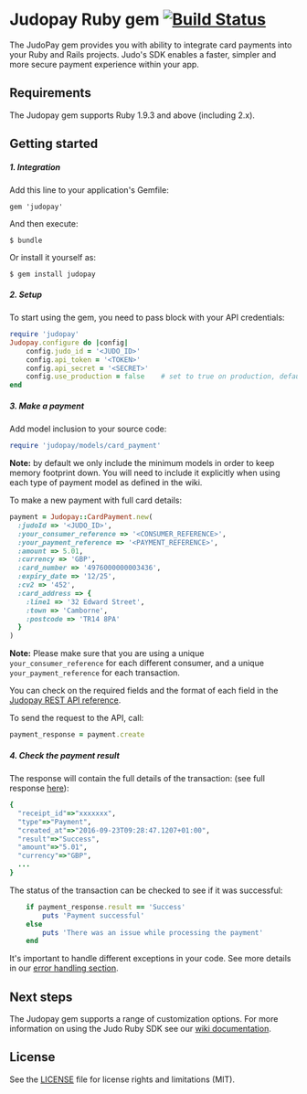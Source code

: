 # Judopay Ruby gem [![Build Status](https://travis-ci.org/Judopay/Judo-Ruby.svg?branch=master)](https://travis-ci.org/Judopay/Judo-Ruby)
The JudoPay gem provides you with ability to integrate card payments into your Ruby and Rails projects. Judo's SDK enables a faster, simpler and more secure payment experience within your app.


## Requirements
The Judopay gem supports Ruby 1.9.3 and above (including 2.x).

## Getting started
##### 1. Integration
Add this line to your application's Gemfile:

	gem 'judopay'

And then execute:

	$ bundle

Or install it yourself as:

	$ gem install judopay

##### 2. Setup
To start using the gem, you need to pass block with your API credentials:
```ruby
require 'judopay'
Judopay.configure do |config|
	config.judo_id = '<JUDO_ID>'
	config.api_token = '<TOKEN>'
	config.api_secret = '<SECRET>'
	config.use_production = false    # set to true on production, defaults to false which is the sandbox
end
```

##### 3. Make a payment
Add model inclusion to your source code:
```ruby
require 'judopay/models/card_payment'
```
**Note:** by default we only include the minimum models in order to keep memory footprint down. You will need to include it explicitly when using each type of payment model as defined in the wiki.

To make a new payment with full card details:
```ruby
payment = Judopay::CardPayment.new(
  :judoId => '<JUDO_ID>',
  :your_consumer_reference => '<CONSUMER_REFERENCE>',
  :your_payment_reference => '<PAYMENT_REFERENCE>',
  :amount => 5.01,
  :currency => 'GBP',
  :card_number => '4976000000003436',
  :expiry_date => '12/25',
  :cv2 => '452',
  :card_address => {
    :line1 => '32 Edward Street',
    :town => 'Camborne',
    :postcode => 'TR14 8PA'
  }
)
```
**Note:** Please make sure that you are using a unique `your_consumer_reference` for each different consumer, and a unique `your_payment_reference` for each transaction.

You can check on the required fields and the format of each field in the [Judopay REST API reference](https://www.judopay.com/docs/version-52/api/restful-api/#post-card-payment).

To send the request to the API, call:
```ruby
payment_response = payment.create
```

##### 4. Check the payment result
The response will contain the full details of the transaction: (see full response [here](https://www.judopay.com/docs/v5/api-reference/restful-api/#post-card-payment)):
```ruby
{
  "receipt_id"=>"xxxxxxx",
  "type"=>"Payment",
  "created_at"=>"2016-09-23T09:28:47.1207+01:00",
  "result"=>"Success",
  "amount"=>"5.01",
  "currency"=>"GBP",
  ...
}
```
The status of the transaction can be checked to see if it was successful:
```ruby
    if payment_response.result == 'Success'
        puts 'Payment successful'
    else
        puts 'There was an issue while processing the payment'
    end
```

It's important to handle different exceptions in your code. See more details in our [error handling section](https://github.com/JudoPay/RubySdk/wiki/Error-handling). 

## Next steps
The Judopay gem supports a range of customization options. For more information on using the Judo Ruby SDK see our [wiki documentation](https://github.com/JudoPay/RubySdk/wiki). 

## License
See the [LICENSE](https://github.com/JudoPay/RubySdk/blob/master/LICENSE.txt) file for license rights and limitations (MIT).
